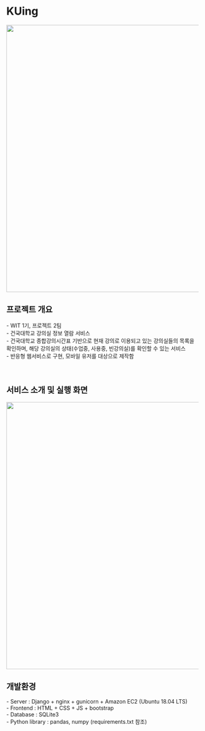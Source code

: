 # KUing
<img src="/readme_img/1.png" width=700/><br>
<h2>프로젝트 개요</h2>
- WIT 1기, 프로젝트 2팀<br>
- 건국대학교 강의실 정보 열람 서비스<br>
- 건국대학교 종합강의시간표 기반으로 현재 강의로 이용되고 있는 강의실들의 목록을 확인하며, 해당 강의실의 상태(수업중, 사용중, 빈강의실)를 확인할 수 있는 서비스<br>
- 반응형 웹서비스로 구현, 모바일 유저를 대상으로 제작함<br>
<br><br>
<h2>서비스 소개 및 실행 화면</h2>
<img src="/readme_img/2.png" width=700 />
<h2>개발환경</h2>
- Server : Django + nginx + gunicorn + Amazon EC2 (Ubuntu 18.04 LTS)<br>
- Frontend : HTML + CSS + JS + bootstrap<br>
- Database : SQLite3<br>
- Python library : pandas, numpy (requirements.txt 참조)<br>
